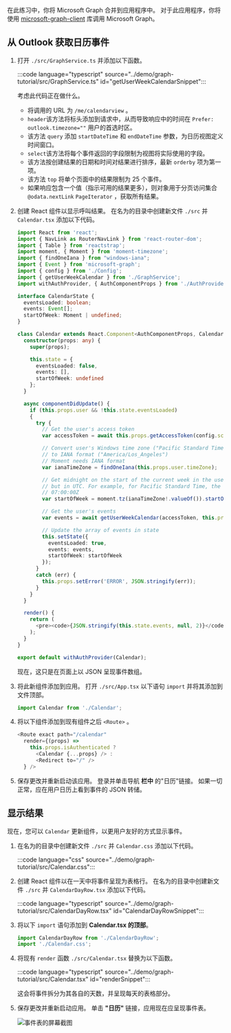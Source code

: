 <!-- markdownlint-disable MD002 MD041 -->

在此练习中，你将 Microsoft Graph 合并到应用程序中。 对于此应用程序，你将使用 [microsoft-graph-client](https://github.com/microsoftgraph/msgraph-sdk-javascript) 库调用 Microsoft Graph。

## <a name="get-calendar-events-from-outlook"></a>从 Outlook 获取日历事件

1. 打开 `./src/GraphService.ts` 并添加以下函数。

    :::code language="typescript" source="../demo/graph-tutorial/src/GraphService.ts" id="getUserWeekCalendarSnippet":::

    考虑此代码正在做什么。

    - 将调用的 URL 为 `/me/calendarview` 。
    - `header`该方法将标头添加到请求中，从而导致响应中的时间在 `Prefer: outlook.timezone=""` 用户的首选时区。
    - 该方法 `query` 添加 `startDateTime` 和 `endDateTime` 参数，为日历视图定义时间窗口。
    - `select`该方法将每个事件返回的字段限制为视图将实际使用的字段。
    - 该方法按创建结果的日期和时间对结果进行排序，最新 `orderby` 项为第一项。
    - 该方法 `top` 将单个页面中的结果限制为 25 个事件。
    - 如果响应包含一个值（指示可用的结果更多），则对象用于分页访问集合 `@odata.nextLink` `PageIterator` ，获取所有[](https://docs.microsoft.com/graph/sdks/paging?tabs=typeScript)结果。

1. 创建 React 组件以显示呼叫结果。 在名为的目录中创建新文件 `./src` 并 `Calendar.tsx` 添加以下代码。

    ```typescript
    import React from 'react';
    import { NavLink as RouterNavLink } from 'react-router-dom';
    import { Table } from 'reactstrap';
    import moment, { Moment } from 'moment-timezone';
    import { findOneIana } from "windows-iana";
    import { Event } from 'microsoft-graph';
    import { config } from './Config';
    import { getUserWeekCalendar } from './GraphService';
    import withAuthProvider, { AuthComponentProps } from './AuthProvider';

    interface CalendarState {
      eventsLoaded: boolean;
      events: Event[];
      startOfWeek: Moment | undefined;
    }

    class Calendar extends React.Component<AuthComponentProps, CalendarState> {
      constructor(props: any) {
        super(props);

        this.state = {
          eventsLoaded: false,
          events: [],
          startOfWeek: undefined
        };
      }

      async componentDidUpdate() {
        if (this.props.user && !this.state.eventsLoaded)
        {
          try {
            // Get the user's access token
            var accessToken = await this.props.getAccessToken(config.scopes);

            // Convert user's Windows time zone ("Pacific Standard Time")
            // to IANA format ("America/Los_Angeles")
            // Moment needs IANA format
            var ianaTimeZone = findOneIana(this.props.user.timeZone);

            // Get midnight on the start of the current week in the user's timezone,
            // but in UTC. For example, for Pacific Standard Time, the time value would be
            // 07:00:00Z
            var startOfWeek = moment.tz(ianaTimeZone!.valueOf()).startOf('week').utc();

            // Get the user's events
            var events = await getUserWeekCalendar(accessToken, this.props.user.timeZone, startOfWeek);

            // Update the array of events in state
            this.setState({
              eventsLoaded: true,
              events: events,
              startOfWeek: startOfWeek
            });
          }
          catch (err) {
            this.props.setError('ERROR', JSON.stringify(err));
          }
        }
      }

      render() {
        return (
          <pre><code>{JSON.stringify(this.state.events, null, 2)}</code></pre>
        );
      }
    }

    export default withAuthProvider(Calendar);
    ```

    现在，这只是在页面上以 JSON 呈现事件数组。

1. 将此新组件添加到应用。 打开 `./src/App.tsx` 以下语句 `import` 并将其添加到文件顶部。

    ```typescript
    import Calendar from './Calendar';
    ```

1. 将以下组件添加到现有组件之后 `<Route>` 。

    ```typescript
    <Route exact path="/calendar"
      render={(props) =>
        this.props.isAuthenticated ?
          <Calendar {...props} /> :
          <Redirect to="/" />
      } />
    ```

1. 保存更改并重新启动该应用。 登录并单击导航 **栏中** 的"日历"链接。 如果一切正常，应在用户日历上看到事件的 JSON 转储。

## <a name="display-the-results"></a>显示结果

现在，您可以 `Calendar` 更新组件，以更用户友好的方式显示事件。

1. 在名为的目录中创建新文件 `./src` 并 `Calendar.css` 添加以下代码。

    :::code language="css" source="../demo/graph-tutorial/src/Calendar.css":::

1. 创建 React 组件以在一天中将事件呈现为表格行。 在名为的目录中创建新文件 `./src` 并 `CalendarDayRow.tsx` 添加以下代码。

    :::code language="typescript" source="../demo/graph-tutorial/src/CalendarDayRow.tsx" id="CalendarDayRowSnippet":::

1. 将以下 `import` 语句添加到 **Calendar.tsx 的顶部**。

    ```typescript
    import CalendarDayRow from './CalendarDayRow';
    import './Calendar.css';
    ```

1. 将现有 `render` 函数 `./src/Calendar.tsx` 替换为以下函数。

    :::code language="typescript" source="../demo/graph-tutorial/src/Calendar.tsx" id="renderSnippet":::

    这会将事件拆分为其各自的天数，并呈现每天的表格部分。

1. 保存更改并重新启动应用。 单击 **"日历"** 链接，应用现在应呈现事件表。

    ![事件表的屏幕截图](./images/add-msgraph-01.png)
